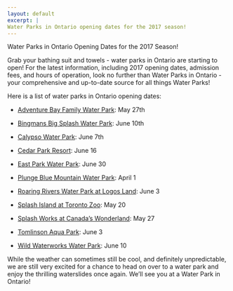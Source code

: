 ```yaml
---
layout: default
excerpt: |
Water Parks in Ontario opening dates for the 2017 season! 
---
```


Water Parks in Ontario Opening Dates for the 2017 Season! 

Grab your bathing suit and towels - water parks in Ontario are starting to open!  For the latest information, including 2017 opening dates, admission fees, and hours of operation, look no further than Water Parks in Ontario - your comprehensive and up-to-date source for all things Water Parks!  


Here is a list of water parks in Ontario opening dates: 


-  [Adventure Bay Family Water Park](http://www.waterparksinontario.ca/water-parks/adventure-bay-family-water-park/): May 27th 

-  [Bingmans Big Splash Water Park](http://www.waterparksinontario.ca/water-parks/bingemans-big-splash-water-park/): June 10th  

-  [Calypso Water Park](http://www.waterparksinontario.ca/water-parks/calypso-water-park/): June 7th 

-  [Cedar Park Resort](http://www.waterparksinontario.ca/water-parks/cedar-park-resort/): June 16

-  [East Park Water Park](http://www.waterparksinontario.ca/water-parks/east-park-water-park/): June 30

-  [Plunge Blue Mountain Water Park](http://www.waterparksinontario.ca/water-parks/plunge-blue-mountain-water-park/): April 1

-  [Roaring Rivers Water Park at Logos Land](http://www.waterparksinontario.ca/water-parks/roaring-rivers-water-park-at-logos-land-resort/): June 3

-  [Splash Island at Toronto Zoo](http://www.waterparksinontario.ca/water-parks/splash-island-at-toronto-zoo/): May 20

-  [Splash Works at Canada’s Wonderland](http://www.waterparksinontario.ca/water-parks/splash-works-at-canadas-wonderland/): May 27

-  [Tomlinson Aqua Park](http://www.waterparksinontario.ca/water-parks/tomlinson-aqua-park/): June 3

-  [Wild Waterworks Water Park](http://www.waterparksinontario.ca/water-parks/wild-waterworks/): June 10

While the weather can sometimes still be cool, and definitely unpredictable, we are still very excited for a chance to head on over to a water park and enjoy the thrilling waterslides once again.  We’ll see you at a Water Park in Ontario!




